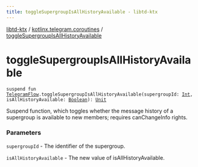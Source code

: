 ```yaml
---
title: toggleSupergroupIsAllHistoryAvailable - libtd-ktx
---
```


[libtd-ktx](../index.html) / [kotlinx.telegram.coroutines](index.html) / [toggleSupergroupIsAllHistoryAvailable](./toggle-supergroup-is-all-history-available.html)

# toggleSupergroupIsAllHistoryAvailable

`suspend fun `[`TelegramFlow`](../kotlinx.telegram.core/-telegram-flow/index.html)`.toggleSupergroupIsAllHistoryAvailable(supergroupId: `[`Int`](https://kotlinlang.org/api/latest/jvm/stdlib/kotlin/-int/index.html)`, isAllHistoryAvailable: `[`Boolean`](https://kotlinlang.org/api/latest/jvm/stdlib/kotlin/-boolean/index.html)`): `[`Unit`](https://kotlinlang.org/api/latest/jvm/stdlib/kotlin/-unit/index.html)

Suspend function, which toggles whether the message history of a supergroup is available to new
members; requires canChangeInfo rights.

### Parameters

`supergroupId` - The identifier of the supergroup.

`isAllHistoryAvailable` - The new value of isAllHistoryAvailable.